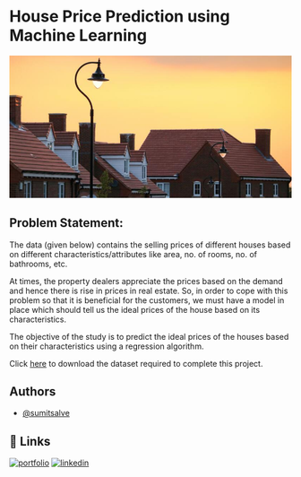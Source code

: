
# House Price Prediction using Machine Learning

![House Price Prediction using Machine Learning](https://github.com/sumitsalve98/House-Price-Prediction-using-Machine-Learning/blob/master/dataset-cover.jpg?raw=true)

## Problem Statement:
The data (given below) contains the selling prices of different houses based on different characteristics/attributes like area, no. of rooms, no. of bathrooms, etc.

At times, the property dealers appreciate the prices based on the demand and hence there is rise in prices in real estate. So, in order to cope with this problem so that it is beneficial for the customers, we must have a model in place which should tell us the ideal prices of the house based on its characteristics.

The objective of the study is to predict the ideal prices of the houses based on their characteristics using a regression algorithm.

Click [here](https://trainings.internshala.com/uploads/machine-learning/content_media/M5_Projectupdated_ML.zip) to download the dataset required to complete this project.

## Authors

- [@sumitsalve](https://github.com/sumitsalve98)

## 🔗 Links
[![portfolio](https://img.shields.io/badge/my_portfolio-000?style=for-the-badge&logo=ko-fi&logoColor=white)](https://sumitsalve98.github.io/MyPortfolio/)
[![linkedin](https://img.shields.io/badge/linkedin-0A66C2?style=for-the-badge&logo=linkedin&logoColor=white)](https://www.linkedin.com/in/sumit-salve-72b818217/)

